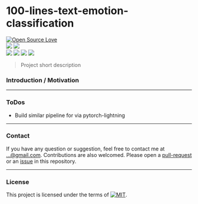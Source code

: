 100-lines-text-emotion-classification
============

<p align="left">
<a href="https://github.com/huaminghuangtw/<REPO-NAME>"><img src="https://badges.frapsoft.com/os/v3/open-source.svg?v=103" alt="Open Source Love"></a><br/>
<a href="https://github.com/huaminghuangtw/<REPO-NAME>/releases"><img src="https://img.shields.io/github/v/release/huaminghuangtw/<REPO-NAME>.svg?display_name=tag&style=plastic&color=lightgrey"></a>
<a href="https://github.com/huaminghuangtw/<REPO-NAME>/tags"><img src="https://img.shields.io/github/v/tag/huaminghuangtw/<REPO-NAME>.svg?style=plastic&color=lightgrey"></a><br/> 
<a href="https://github.com/huaminghuangtw/<REPO-NAME>/stargazers"><img src="https://img.shields.io/github/stars/huaminghuangtw/<REPO-NAME>.svg?style=social"></a>
<a href="https://github.com/huaminghuangtw/<REPO-NAME>/fork"><img src="https://img.shields.io/github/forks/huaminghuangtw/<REPO-NAME>.svg?style=social"></a>
<a href="https://github.com/huaminghuangtw/<REPO-NAME>/issues"><img src="https://img.shields.io/github/issues/huaminghuangtw/<REPO-NAME>.svg?style=social&logo=github"></a>
<a href="https://github.com/huaminghuangtw/<REPO-NAME>/pulls"><img src="https://img.shields.io/github/issues-pr/huaminghuangtw/<REPO-NAME>.svg?style=social&logo=github"></a>
</p>

> Project short description

### Introduction / Motivation

---

### ToDos

- Build similar pipeline for via pytorch-lightning
  

---

### Contact
If you have any question or suggestion, feel free to contact me at ...@gmail.com. Contributions are also welcomed. Please open a [pull-request](https://github.com/huaminghuangtw/<REPO-NAME>/compare) or an [issue](https://github.com/huaminghuangtw/<REPO-NAME>/issues/new) in this repository.

---

### License

This project is licensed under the terms of [![MIT](https://img.shields.io/github/license/huaminghuangtw/<REPO-NAME>.svg?style=flat-square&label=License&colorB=black)](./LICENSE).
